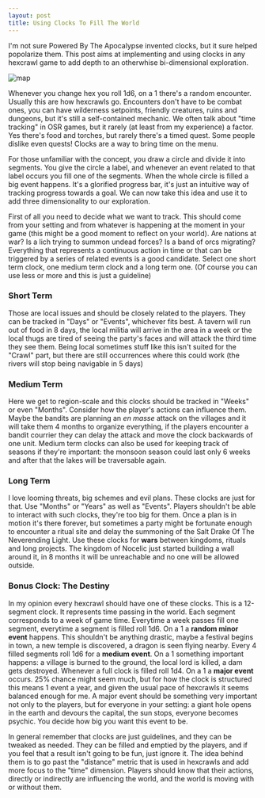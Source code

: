 ```yaml
---
layout: post
title: Using Clocks To Fill The World
---
```


I'm not sure Powered By The Apocalypse invented clocks, but it sure helped popolarize them. This post aims at implementing and using clocks in any hexcrawl game to add depth to an otherwhise bi-dimensional exploration.

![map](https://miro.medium.com/max/3200/1*94yMOinMV7wnE-V-r5VQKQ.png)

<!--more-->

Whenever you change hex you roll 1d6, on a 1 there's a random encounter. Usually this are how hexcrawls go. Encounters don't have to be combat ones, you can have wilderness setpoints, friendly creatures, ruins and dungeons, but it's still a self-contained mechanic. We often talk about "time tracking" in OSR games, but it rarely (at least from my experience) a factor. Yes there's food and torches, but rarely there's a timed quest. Some people dislike even quests! Clocks are a way to bring time on the menu.

For those unfamiliar with the concept, you draw a circle and divide it into segments. You give the circle a label, and whenever an event related to that label occurs you fill one of the segments. When the whole circle is filled a big event happens. It's a glorified progress bar, it's just an intuitive way of tracking progress towards a goal. We can now take this idea and use it to add three dimensionality to our exploration. 

First of all you need to decide what we want to track. This should come from your setting and from whatever is happening at the moment in your game (this might be a good moment to reflect on your world). Are nations at war? Is a lich trying to summon undead forces? Is a band of orcs migrating? Everything that represents a continuous action in time or that can be triggered by a series of related events is a good candidate. Select one short term clock, one medium term clock and a long term one. (Of course you can use less or more and this is just a guideline)

### Short Term
Those are local issues and should be closely related to the players. They can be tracked in "Days" or "Events", whichever fits best. A tavern will run out of food in 8 days, the local militia will arrive in the area in a week or the local thugs are tired of seeing the party's faces and will attack the third time they see them. Being local sometimes stuff like this isn't suited for the "Crawl" part, but there are still occurrences where this could work (the rivers will stop being navigable in 5 days)

### Medium Term
Here we get to region-scale and this clocks should be tracked in "Weeks" or even "Months". Consider how the player's actions can influence them. Maybe the bandits are planning an *en masse* attack on the villages and it will take them 4 months to organize everything, if the players encounter a bandit courrier they can delay the attack and move the clock backwards of one unit. Medium term clocks can also be used for keeping track of seasons if they're important: the monsoon season could last only 6 weeks and after that the lakes will be traversable again.

### Long Term
I love looming threats, big schemes and evil plans. These clocks are just for that. Use "Months" or "Years" as well as "Events". Players shouldn't be able to interact with such clocks, they're too big for them. Once a plan is in motion it's there forever, but sometimes a party might be fortunate enough to encounter a ritual site and delay the summoning of the Salt Drake Of The Neverending Light. Use these clocks for **wars** between kingdoms, rituals and long projects. The kingdom of Nocelic just started building a wall around it, in 8 months it will be unreachable and no one will be allowed outside.

### Bonus Clock: The Destiny
In my opinion every hexcrawl should have one of these clocks. This is a 12-segment clock. It represents time passing in the world. Each segment corresponds to a week of game time. Everytime a week passes fill one segment, everytime a segment is filled roll 1d6. On a 1 a **random minor event** happens. This shouldn't be anything drastic, maybe a festival begins in town, a new temple is discovered, a dragon is seen flying nearby. Every 4 filled segments roll 1d6 for a **medium event**. On a 1 something important happens: a village is burned to the ground, the local lord is killed, a dam gets destroyed. Whenever a full clock is filled roll 1d4. On a 1 a **major event** occurs. 25% chance might seem much, but for how the clock is structured this means 1 event a year, and given the usual pace of hexcrawls it seems balanced enough for me. A major event should be something very important not only to the players, but for everyone in your setting: a giant hole opens in the earth and devours the capital, the sun stops, everyone becomes psychic. You decide how big you want this event to be.

In general remember that clocks are just guidelines, and they can be tweaked as needed. They can be filled and emptied by the players, and if you feel that a result isn't going to be fun, just ignore it. The idea behind them is to go past the "distance" metric that is used in hexcrawls and add more focus to the "time" dimension. Players should know that their actions, directly or indirectly are influencing the world, and the world is moving with or without them. 


